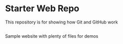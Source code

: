 # Starter Web Repo

This repository is for showing how Git and GitHub work

##

Sample website with plenty of files for demos